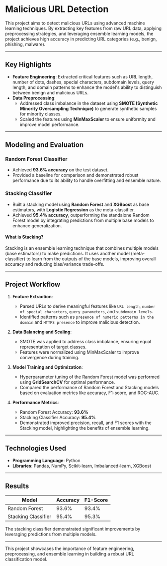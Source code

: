 # **Malicious URL Detection**

This project aims to detect malicious URLs using advanced machine learning techniques. By extracting key features from raw URL data, applying preprocessing strategies, and leveraging ensemble learning models, the project achieves high accuracy in predicting URL categories (e.g., benign, phishing, malware).

---

## **Key Highlights**

- **Feature Engineering**: Extracted critical features such as URL length, number of dots, dashes, special characters, subdomain levels, query length, and domain patterns to enhance the model's ability to distinguish between benign and malicious URLs.  
- **Data Preprocessing**:  
  - Addressed class imbalance in the dataset using **SMOTE (Synthetic Minority Oversampling Technique)** to generate synthetic samples for minority classes.  
  - Scaled the features using **MinMaxScaler** to ensure uniformity and improve model performance.  

---

## **Modeling and Evaluation**

### Random Forest Classifier  
- Achieved **93.6% accuracy** on the test dataset.  
- Provided a baseline for comparison and demonstrated robust performance due to its ability to handle overfitting and ensemble nature.  

### Stacking Classifier  
- Built a stacking model using **Random Forest** and **XGBoost** as base estimators, with **Logistic Regression** as the meta-classifier.  
- Achieved **95.4% accuracy**, outperforming the standalone Random Forest model by integrating predictions from multiple base models to enhance generalization.  

#### What is Stacking?  
Stacking is an ensemble learning technique that combines multiple models (base estimators) to make predictions. It uses another model (meta-classifier) to learn from the outputs of the base models, improving overall accuracy and reducing bias/variance trade-offs.

---

## **Project Workflow**

1. **Feature Extraction**:  
   - Parsed URLs to derive meaningful features like `URL length`, `number of special characters`, `query parameters`, and `subdomain levels`.  
   - Identified patterns such as `presence of numeric patterns in the domain` and `HTTPS presence` to improve malicious detection.    

2. **Data Balancing and Scaling**:  
   - SMOTE was applied to address class imbalance, ensuring equal representation of target classes.  
   - Features were normalized using MinMaxScaler to improve convergence during training.  

3. **Model Training and Optimization**:  
   - Hyperparameter tuning of the Random Forest model was performed using **GridSearchCV** for optimal performance.  
   - Compared the performance of Random Forest and Stacking models based on evaluation metrics like accuracy, F1-score, and ROC-AUC.  

4. **Performance Metrics**:  
   - Random Forest Accuracy: **93.6%**  
   - Stacking Classifier Accuracy: **95.4%**  
   - Demonstrated improved precision, recall, and F1 scores with the Stacking model, highlighting the benefits of ensemble learning.

---

## **Technologies Used**

- **Programming Language**: Python  
- **Libraries**: Pandas, NumPy, Scikit-learn, Imbalanced-learn, XGBoost  

---

## **Results**

| Model               | Accuracy | F1-Score |  
|---------------------|----------|----------| 
| Random Forest       | 93.6%    | 93.4%    | 
| Stacking Classifier | 95.4%    | 95.3%    |  

The stacking classifier demonstrated significant improvements by leveraging predictions from multiple models.

---

This project showcases the importance of feature engineering, preprocessing, and ensemble learning in building a robust URL classification model.

